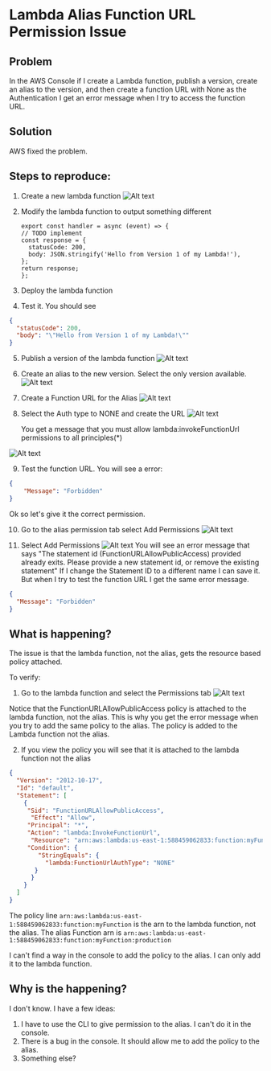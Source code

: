 # Lambda Alias Function URL Permission Issue

## Problem

In the AWS Console if I create a Lambda function, publish a version, create an alias to the version, and then create a function URL with None as the Authentication I get an error message when I try to access the function URL.

## Solution

AWS fixed the problem.

## Steps to reproduce:

1. Create a new lambda function
  ![Alt text](images/create-lambda.png)

2. Modify the lambda function to output something different
    ``` node
    export const handler = async (event) => {
    // TODO implement
    const response = {
      statusCode: 200,
      body: JSON.stringify('Hello from Version 1 of my Lambda!'),
    };
    return response;
    };
    ```

3. Deploy the lambda function
4. Test it. You should see
  ``` json
  {
    "statusCode": 200,
    "body": "\"Hello from Version 1 of my Lambda!\""
  }
  ```
5. Publish a version of the lambda function
  ![Alt text](images/version1.png)

6. Create an alias to the new version. Select the only version available. 
  ![Alt text](images/alias1.png)

7. Create a Function URL for the Alias
  ![Alt text](images/function-url.png)

8. Select the Auth type to NONE and create the URL
  ![Alt text](images/auth.png)


   You get a message that you must allow lambda:invokeFunctionUrl permissions to all principles(*)
 
  ![Alt text](images/warning.png)

9. Test the function URL.  You will see a error:
  ``` json
  {
      "Message": "Forbidden"
  }
  ```

  Ok so let's give it the correct permission. 

10. Go to the alias permission tab select Add Permissions 
  ![Alt text](images/add-resource-based-policy.png)


11. Select Add Permissions
  ![Alt text](images/add-permissions.png)
  You will see an error message that says "The statement id (FunctionURLAllowPublicAccess) provided already exits.  Please provide a new statement id, or remove the existing statement"
  If I change the Statement ID to a different name I can save it. But when I try to test the function URL I get the same error message. 
  ``` json
  {
    "Message": "Forbidden"
  }
  ```


## What is happening?


The issue is that the lambda function, not the alias, gets the resource based policy attached. 

To verify:

1. Go to the lambda function and select the Permissions tab
  ![Alt text](images/lambda-permissions.png)

  Notice that the FunctionURLAllowPublicAccess policy is attached to the lambda function, not the alias.  This is why you get the error message when you try to add the same policy to the alias.  The policy is added to the Lambda function not the alias.

2. If you view the policy you will see that it is attached to the lambda function not the alias
  ``` json  
  {
    "Version": "2012-10-17",
    "Id": "default",
    "Statement": [
      {
       "Sid": "FunctionURLAllowPublicAccess",
        "Effect": "Allow",
       "Principal": "*",
       "Action": "lambda:InvokeFunctionUrl",
        "Resource": "arn:aws:lambda:us-east-1:588459062833:function:myFunction",
       "Condition": {
          "StringEquals": {
            "lambda:FunctionUrlAuthType": "NONE"
         }
        }
      }
    ]
  }
  ```

The policy line `arn:aws:lambda:us-east-1:588459062833:function:myFunction` is the arn to the lambda function, not the alias.  The alias Function arn is `arn:aws:lambda:us-east-1:588459062833:function:myFunction:production`

I can't find a way in the console to add the policy to the alias.  I can only add it to the lambda function.  

## Why is the happening?

I don't know.  I have a few ideas:
1) I have to use the CLI to give permission to the alias.  I can't do it in the console.
2) There is a bug in the console.  It should allow me to add the policy to the alias.
3) Something else?









